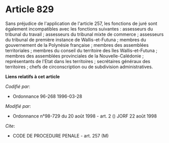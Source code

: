 # Article 829

Sans préjudice de l'application de l'article 257, les fonctions de juré sont également incompatibles avec les fonctions
suivantes : assesseurs du tribunal du travail ; assesseurs du tribunal mixte de commerce ; assesseurs du tribunal de première
instance de Wallis-et-Futuna ; membres du gouvernement de la Polynésie française ; membres des assemblées territoriales ;
membres du conseil du territoire des îles Wallis-et-Futuna ; membres des assemblées provinciales de la Nouvelle-Calédonie ;
représentants de l'Etat dans les territoires ; secrétaires généraux des territoires ; chefs de circonscription ou de
subdivision administratives.

**Liens relatifs à cet article**

_Codifié par_:

  - Ordonnance 96-268 1996-03-28

_Modifié par_:

  - Ordonnance n°98-729 du 20 août 1998 - art. 2 () JORF 22 août 1998

_Cite_:

  - CODE DE PROCEDURE PENALE - art. 257 (M)
